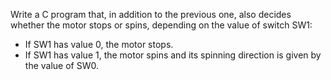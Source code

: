 Write a C program that, in addition to the previous one, also decides whether the motor stops or spins,
depending on the value of switch SW1:
- If SW1 has value 0, the motor stops.
- If SW1 has value 1, the motor spins and its spinning direction is given by the value of SW0.